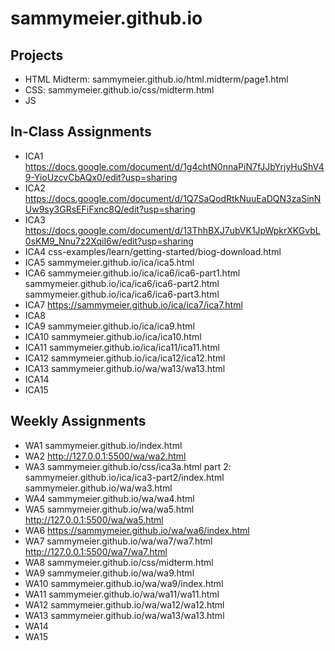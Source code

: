 # sammymeier.github.io


## Projects
- HTML
Midterm: sammymeier.github.io/html.midterm/page1.html
- CSS: sammymeier.github.io/css/midterm.html
- JS

## In-Class Assignments
- ICA1 https://docs.google.com/document/d/1g4chtN0nnaPiN7fJJbYrjyHuShV49-YioUzcvCbAQx0/edit?usp=sharing 
- ICA2 https://docs.google.com/document/d/1Q7SaQodRtkNuuEaDQN3zaSinNUw9sy3GRsEFiFxnc8Q/edit?usp=sharing 
- ICA3 https://docs.google.com/document/d/13ThhBXJ7ubVK1JpWpkrXKGvbL0sKM9_Nnu7z2XqiI6w/edit?usp=sharing 
- ICA4 css-examples/learn/getting-started/biog-download.html
- ICA5 sammymeier.github.io/ica/ica5.html 
- ICA6 sammymeier.github.io/ica/ica6/ica6-part1.html
sammymeier.github.io/ica/ica6/ica6-part2.html
sammymeier.github.io/ica/ica6/ica6-part3.html
- ICA7 https://sammymeier.github.io/ica/ica7/ica7.html
- ICA8
- ICA9 sammymeier.github.io/ica/ica9.html
- ICA10 sammymeier.github.io/ica/ica10.html
- ICA11 sammymeier.github.io/ica/ica11/ica11.html
- ICA12 sammymeier.github.io/ica/ica12/ica12.html
- ICA13 sammymeier.github.io/wa/wa13/wa13.html
- ICA14
- ICA15

## Weekly Assignments
- WA1 sammymeier.github.io/index.html 
- WA2 http://127.0.0.1:5500/wa/wa2.html 
- WA3 sammymeier.github.io/css/ica3a.html
part 2: sammymeier.github.io/ica/ica3-part2/index.html
sammymeier.github.io/wa/wa3.html
- WA4 sammymeier.github.io/wa/wa4.html
- WA5 sammymeier.github.io/wa/wa5.html
http://127.0.0.1:5500/wa/wa5.html
- WA6 https://sammymeier.github.io/wa/wa6/index.html
- WA7 sammymeier.github.io/wa/wa7/wa7.html
http://127.0.0.1:5500/wa7/wa7.html
- WA8 sammymeier.github.io/css/midterm.html
- WA9 sammymeier.github.io/wa/wa9.html
- WA10 sammymeier.github.io/wa/wa9/index.html
- WA11 sammymeier.github.io/wa/wa11/wa11.html
- WA12 sammymeier.github.io/wa/wa12/wa12.html
- WA13 sammymeier.github.io/wa/wa13/wa13.html
- WA14
- WA15
